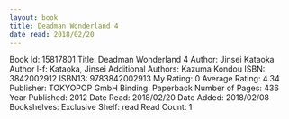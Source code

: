 ```yaml
---
layout: book
title: Deadman Wonderland 4
date_read: 2018/02/20
---
```


Book Id: 15817801
Title: Deadman Wonderland 4
Author: Jinsei Kataoka
Author l-f: Kataoka, Jinsei
Additional Authors: Kazuma Kondou
ISBN: 3842002912
ISBN13: 9783842002913
My Rating: 0
Average Rating: 4.34
Publisher: TOKYOPOP GmbH
Binding: Paperback
Number of Pages: 436
Year Published: 2012
Date Read: 2018/02/20
Date Added: 2018/02/08
Bookshelves: 
Exclusive Shelf: read
Read Count: 1

